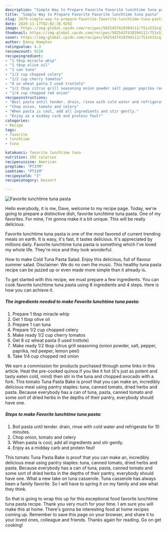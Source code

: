 ```yaml
---
description: "Simple Way to Prepare Favorite Favorite lunchtime tuna pasta"
title: "Simple Way to Prepare Favorite Favorite lunchtime tuna pasta"
slug: 2479-simple-way-to-prepare-favorite-favorite-lunchtime-tuna-pasta
date: 2020-11-17T02:02:39.929Z
image: https://img-global.cpcdn.com/recipes/5025437410394112/751x532cq70/favorite-lunchtime-tuna-pasta-recipe-main-photo.jpg
thumbnail: https://img-global.cpcdn.com/recipes/5025437410394112/751x532cq70/favorite-lunchtime-tuna-pasta-recipe-main-photo.jpg
cover: https://img-global.cpcdn.com/recipes/5025437410394112/751x532cq70/favorite-lunchtime-tuna-pasta-recipe-main-photo.jpg
author: Danny Hampton
ratingvalue: 4.3
reviewcount: 9224
recipeingredient:
- "1 tbsp miracle whip"
- "1 tbsp olive oil"
- "1 can tuna"
- "1/2 cup chopped celery"
- "1/2 cup cherry tomatos"
- "8 oz wheat pasta I used trottole"
- "1/2 tbsp citrus grill seasoning onion powder salt pepper paprika red peeper lemon peel"
- "1/4 cup chopped red onion"
recipeinstructions:
- "Boil pasta until tender. drain, rinse with cold water and refrigerate for 10 minutes."
- "Chop onion, tomato and celery"
- "When pasta is cool, add all ingredients and stir gently."
- "Enjoy as a midday carb and protein feul!"
categories:
- Recipe
tags:
- favorite
- lunchtime
- tuna

katakunci: favorite lunchtime tuna 
nutrition: 192 calories
recipecuisine: American
preptime: "PT37M"
cooktime: "PT31M"
recipeyield: "3"
recipecategory: Dessert

---
```



![Favorite lunchtime tuna pasta](https://img-global.cpcdn.com/recipes/5025437410394112/751x532cq70/favorite-lunchtime-tuna-pasta-recipe-main-photo.jpg)

Hello everybody, it is me, Dave, welcome to my recipe page. Today, we're going to prepare a distinctive dish, favorite lunchtime tuna pasta. One of my favorites. For mine, I'm gonna make it a bit unique. This will be really delicious.

Favorite lunchtime tuna pasta is one of the most favored of current trending meals on earth. It is easy, it's fast, it tastes delicious. It's appreciated by millions daily. Favorite lunchtime tuna pasta is something which I've loved my whole life. They're nice and they look wonderful.

How to make Cold Tuna Pasta Salad. Enjoy this delicious, full of flavour summer salad. Disclaimer: We do no own the music. This healthy tuna pasta recipe can be jazzed up or even made more simple than it already is.


To get started with this recipe, we must prepare a few ingredients. You can cook favorite lunchtime tuna pasta using 8 ingredients and 4 steps. Here is how you can achieve it.

<!--inarticleads1-->

##### The ingredients needed to make Favorite lunchtime tuna pasta:

1. Prepare 1 tbsp miracle whip
1. Get 1 tbsp olive oil
1. Prepare 1 can tuna
1. Prepare 1/2 cup chopped celery
1. Make ready 1/2 cup cherry tomatos
1. Get 8 oz wheat pasta (I used trottole)
1. Make ready 1/2 tbsp citrus grill seasoning (onion powder, salt, pepper, paprika, red peeper, lemon peel)
1. Take 1/4 cup chopped red onion


We earn a commission for products purchased through some links in this article. Heat the pre-cooked quinoa if you like it hot (it&#39;s just as potent and tasty eaten cold, mind) then stir in the tuna and chopped avocado with a fork. This tomato Tuna Pasta Bake is proof that you can make an, incredibly delicious meal using pantry staples: tuna, canned tomato, dried herbs and pasta. Because everybody has a can of tuna, pasta, canned tomato and some sort of dried herbs in the depths of their pantry, everybody should have one. 

<!--inarticleads2-->

##### Steps to make Favorite lunchtime tuna pasta:

1. Boil pasta until tender. drain, rinse with cold water and refrigerate for 10 minutes.
1. Chop onion, tomato and celery
1. When pasta is cool, add all ingredients and stir gently.
1. Enjoy as a midday carb and protein feul!


This tomato Tuna Pasta Bake is proof that you can make an, incredibly delicious meal using pantry staples: tuna, canned tomato, dried herbs and pasta. Because everybody has a can of tuna, pasta, canned tomato and some sort of dried herbs in the depths of their pantry, everybody should have one. What a new take on tuna casserole. Tuna casserole has always been a family favorite. So I will have to spring it on my family and see what they think. 

So that is going to wrap this up for this exceptional food favorite lunchtime tuna pasta recipe. Thank you very much for your time. I am sure you will make this at home. There's gonna be interesting food at home recipes coming up. Remember to save this page on your browser, and share it to your loved ones, colleague and friends. Thanks again for reading. Go on get cooking!
